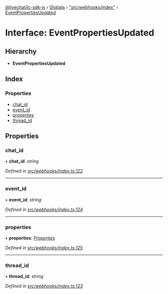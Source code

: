 [@livechat/lc-sdk-js](../README.md) › [Globals](../globals.md) › ["src/webhooks/index"](../modules/_src_webhooks_index_.md) › [EventPropertiesUpdated](_src_webhooks_index_.eventpropertiesupdated.md)

# Interface: EventPropertiesUpdated

## Hierarchy

* **EventPropertiesUpdated**

## Index

### Properties

* [chat_id](_src_webhooks_index_.eventpropertiesupdated.md#chat_id)
* [event_id](_src_webhooks_index_.eventpropertiesupdated.md#event_id)
* [properties](_src_webhooks_index_.eventpropertiesupdated.md#properties)
* [thread_id](_src_webhooks_index_.eventpropertiesupdated.md#thread_id)

## Properties

###  chat_id

• **chat_id**: *string*

*Defined in [src/webhooks/index.ts:122](https://github.com/livechat/lc-sdk-js/blob/aff69b2/src/webhooks/index.ts#L122)*

___

###  event_id

• **event_id**: *string*

*Defined in [src/webhooks/index.ts:124](https://github.com/livechat/lc-sdk-js/blob/aff69b2/src/webhooks/index.ts#L124)*

___

###  properties

• **properties**: *[Properties](_src_objects_index_.properties.md)*

*Defined in [src/webhooks/index.ts:125](https://github.com/livechat/lc-sdk-js/blob/aff69b2/src/webhooks/index.ts#L125)*

___

###  thread_id

• **thread_id**: *string*

*Defined in [src/webhooks/index.ts:123](https://github.com/livechat/lc-sdk-js/blob/aff69b2/src/webhooks/index.ts#L123)*
